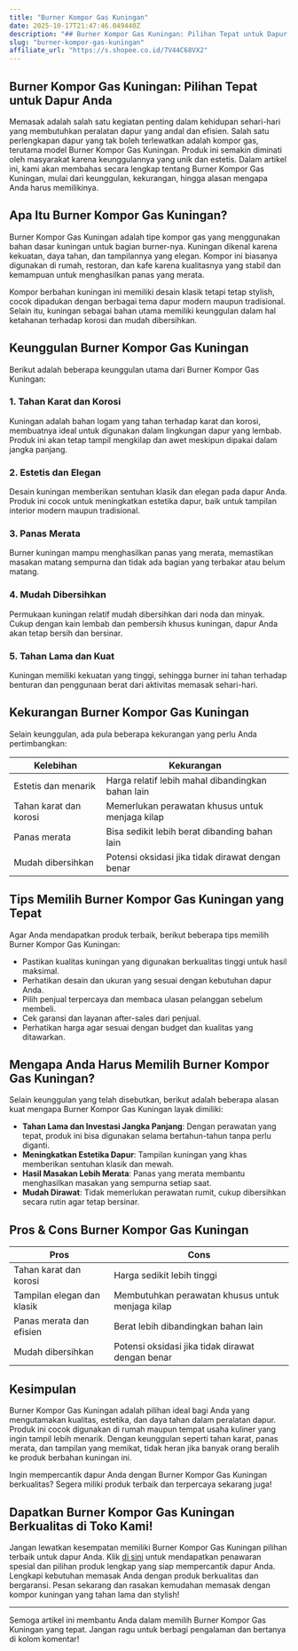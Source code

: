 ```yaml
---
title: "Burner Kompor Gas Kuningan"
date: 2025-10-17T21:47:46.049440Z
description: "## Burner Kompor Gas Kuningan: Pilihan Tepat untuk Dapur Anda..."
slug: "burner-kompor-gas-kuningan"
affiliate_url: "https://s.shopee.co.id/7V44C68VX2"
---
```

## Burner Kompor Gas Kuningan: Pilihan Tepat untuk Dapur Anda

Memasak adalah salah satu kegiatan penting dalam kehidupan sehari-hari yang membutuhkan peralatan dapur yang andal dan efisien. Salah satu perlengkapan dapur yang tak boleh terlewatkan adalah kompor gas, terutama model Burner Kompor Gas Kuningan. Produk ini semakin diminati oleh masyarakat karena keunggulannya yang unik dan estetis. Dalam artikel ini, kami akan membahas secara lengkap tentang Burner Kompor Gas Kuningan, mulai dari keunggulan, kekurangan, hingga alasan mengapa Anda harus memilikinya.

## Apa Itu Burner Kompor Gas Kuningan?

Burner Kompor Gas Kuningan adalah tipe kompor gas yang menggunakan bahan dasar kuningan untuk bagian burner-nya. Kuningan dikenal karena kekuatan, daya tahan, dan tampilannya yang elegan. Kompor ini biasanya digunakan di rumah, restoran, dan kafe karena kualitasnya yang stabil dan kemampuan untuk menghasilkan panas yang merata.

Kompor berbahan kuningan ini memiliki desain klasik tetapi tetap stylish, cocok dipadukan dengan berbagai tema dapur modern maupun tradisional. Selain itu, kuningan sebagai bahan utama memiliki keunggulan dalam hal ketahanan terhadap korosi dan mudah dibersihkan.

## Keunggulan Burner Kompor Gas Kuningan

Berikut adalah beberapa keunggulan utama dari Burner Kompor Gas Kuningan:

### 1. Tahan Karat dan Korosi
Kuningan adalah bahan logam yang tahan terhadap karat dan korosi, membuatnya ideal untuk digunakan dalam lingkungan dapur yang lembab. Produk ini akan tetap tampil mengkilap dan awet meskipun dipakai dalam jangka panjang.

### 2. Estetis dan Elegan
Desain kuningan memberikan sentuhan klasik dan elegan pada dapur Anda. Produk ini cocok untuk meningkatkan estetika dapur, baik untuk tampilan interior modern maupun tradisional.

### 3. Panas Merata
Burner kuningan mampu menghasilkan panas yang merata, memastikan masakan matang sempurna dan tidak ada bagian yang terbakar atau belum matang.

### 4. Mudah Dibersihkan
Permukaan kuningan relatif mudah dibersihkan dari noda dan minyak. Cukup dengan kain lembab dan pembersih khusus kuningan, dapur Anda akan tetap bersih dan bersinar.

### 5. Tahan Lama dan Kuat
Kuningan memiliki kekuatan yang tinggi, sehingga burner ini tahan terhadap benturan dan penggunaan berat dari aktivitas memasak sehari-hari.

## Kekurangan Burner Kompor Gas Kuningan

Selain keunggulan, ada pula beberapa kekurangan yang perlu Anda pertimbangkan:

| Kelebihan                        | Kekurangan                                         |
|----------------------------------|-----------------------------------------------------|
| Estetis dan menarik             | Harga relatif lebih mahal dibandingkan bahan lain |
| Tahan karat dan korosi         | Memerlukan perawatan khusus untuk menjaga kilap |
| Panas merata                     | Bisa sedikit lebih berat dibanding bahan lain     |
| Mudah dibersihkan               | Potensi oksidasi jika tidak dirawat dengan benar  |

## Tips Memilih Burner Kompor Gas Kuningan yang Tepat

Agar Anda mendapatkan produk terbaik, berikut beberapa tips memilih Burner Kompor Gas Kuningan:

- Pastikan kualitas kuningan yang digunakan berkualitas tinggi untuk hasil maksimal.
- Perhatikan desain dan ukuran yang sesuai dengan kebutuhan dapur Anda.
- Pilih penjual terpercaya dan membaca ulasan pelanggan sebelum membeli.
- Cek garansi dan layanan after-sales dari penjual.
- Perhatikan harga agar sesuai dengan budget dan kualitas yang ditawarkan.

## Mengapa Anda Harus Memilih Burner Kompor Gas Kuningan?

Selain keunggulan yang telah disebutkan, berikut adalah beberapa alasan kuat mengapa Burner Kompor Gas Kuningan layak dimiliki:

- **Tahan Lama dan Investasi Jangka Panjang**: Dengan perawatan yang tepat, produk ini bisa digunakan selama bertahun-tahun tanpa perlu diganti.
- **Meningkatkan Estetika Dapur**: Tampilan kuningan yang khas memberikan sentuhan klasik dan mewah.
- **Hasil Masakan Lebih Merata**: Panas yang merata membantu menghasilkan masakan yang sempurna setiap saat.
- **Mudah Dirawat**: Tidak memerlukan perawatan rumit, cukup dibersihkan secara rutin agar tetap bersinar.

## Pros & Cons Burner Kompor Gas Kuningan

| **Pros**                               | **Cons**                                             |
|----------------------------------------|------------------------------------------------------|
| Tahan karat dan korosi               | Harga sedikit lebih tinggi                          |
| Tampilan elegan dan klasik            | Membutuhkan perawatan khusus untuk menjaga kilap  |
| Panas merata dan efisien               | Berat lebih dibandingkan bahan lain                |
| Mudah dibersihkan                     | Potensi oksidasi jika tidak dirawat dengan benar |

## Kesimpulan

Burner Kompor Gas Kuningan adalah pilihan ideal bagi Anda yang mengutamakan kualitas, estetika, dan daya tahan dalam peralatan dapur. Produk ini cocok digunakan di rumah maupun tempat usaha kuliner yang ingin tampil lebih menarik. Dengan keunggulan seperti tahan karat, panas merata, dan tampilan yang memikat, tidak heran jika banyak orang beralih ke produk berbahan kuningan ini.

Ingin mempercantik dapur Anda dengan Burner Kompor Gas Kuningan berkualitas? Segera miliki produk terbaik dan terpercaya sekarang juga!

## Dapatkan Burner Kompor Gas Kuningan Berkualitas di Toko Kami!

Jangan lewatkan kesempatan memiliki Burner Kompor Gas Kuningan pilihan terbaik untuk dapur Anda. Klik [di sini](https://s.shopee.co.id/7V44C68VX2) untuk mendapatkan penawaran spesial dan pilihan produk lengkap yang siap mempercantik dapur Anda. Lengkapi kebutuhan memasak Anda dengan produk berkualitas dan bergaransi. Pesan sekarang dan rasakan kemudahan memasak dengan kompor kuningan yang tahan lama dan stylish!

---

Semoga artikel ini membantu Anda dalam memilih Burner Kompor Gas Kuningan yang tepat. Jangan ragu untuk berbagi pengalaman dan bertanya di kolom komentar!